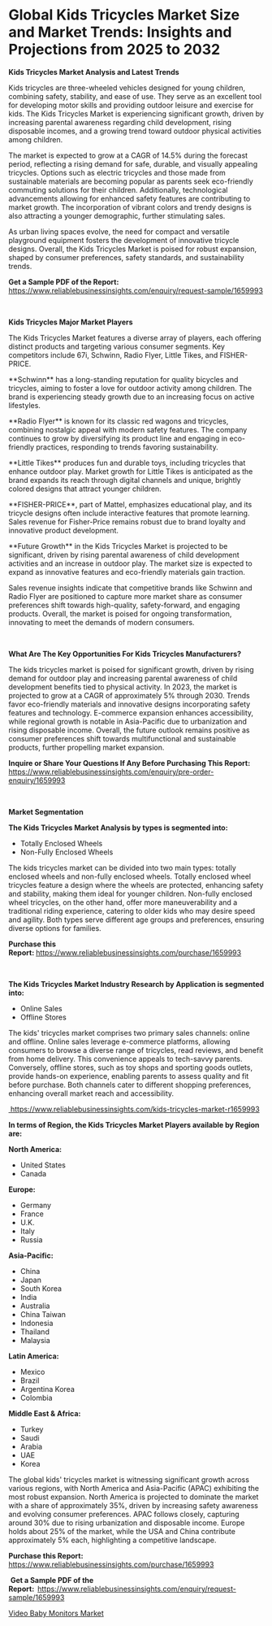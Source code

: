 <p><h1>Global Kids Tricycles Market Size and Market Trends: Insights and Projections from 2025 to 2032</h1></p><p><strong>Kids Tricycles Market Analysis and Latest Trends</strong></p>
<p><p>Kids tricycles are three-wheeled vehicles designed for young children, combining safety, stability, and ease of use. They serve as an excellent tool for developing motor skills and providing outdoor leisure and exercise for kids. The Kids Tricycles Market is experiencing significant growth, driven by increasing parental awareness regarding child development, rising disposable incomes, and a growing trend toward outdoor physical activities among children.</p><p>The market is expected to grow at a CAGR of 14.5% during the forecast period, reflecting a rising demand for safe, durable, and visually appealing tricycles. Options such as electric tricycles and those made from sustainable materials are becoming popular as parents seek eco-friendly commuting solutions for their children. Additionally, technological advancements allowing for enhanced safety features are contributing to market growth. The incorporation of vibrant colors and trendy designs is also attracting a younger demographic, further stimulating sales. </p><p>As urban living spaces evolve, the need for compact and versatile playground equipment fosters the development of innovative tricycle designs. Overall, the Kids Tricycles Market is poised for robust expansion, shaped by consumer preferences, safety standards, and sustainability trends.</p></p>
<p><strong>Get a Sample PDF of the Report:&nbsp;</strong> <a href="https://www.reliablebusinessinsights.com/enquiry/request-sample/1659993?utm_campaign=100&utm_medium=2&utm_source=Github&utm_content=ia&utm_term=17012025&utm_id=kids-tricycles">https://www.reliablebusinessinsights.com/enquiry/request-sample/1659993</a></p>
<p>&nbsp;</p>
<p><strong>Kids Tricycles Major Market Players</strong></p>
<p><p>The Kids Tricycles Market features a diverse array of players, each offering distinct products and targeting various consumer segments. Key competitors include 67i, Schwinn, Radio Flyer, Little Tikes, and FISHER-PRICE. </p><p>**Schwinn** has a long-standing reputation for quality bicycles and tricycles, aiming to foster a love for outdoor activity among children. The brand is experiencing steady growth due to an increasing focus on active lifestyles. </p><p>**Radio Flyer** is known for its classic red wagons and tricycles, combining nostalgic appeal with modern safety features. The company continues to grow by diversifying its product line and engaging in eco-friendly practices, responding to trends favoring sustainability. </p><p>**Little Tikes** produces fun and durable toys, including tricycles that enhance outdoor play. Market growth for Little Tikes is anticipated as the brand expands its reach through digital channels and unique, brightly colored designs that attract younger children.</p><p>**FISHER-PRICE**, part of Mattel, emphasizes educational play, and its tricycle designs often include interactive features that promote learning. Sales revenue for Fisher-Price remains robust due to brand loyalty and innovative product development.</p><p>**Future Growth** in the Kids Tricycles Market is projected to be significant, driven by rising parental awareness of child development activities and an increase in outdoor play. The market size is expected to expand as innovative features and eco-friendly materials gain traction. </p><p>Sales revenue insights indicate that competitive brands like Schwinn and Radio Flyer are positioned to capture more market share as consumer preferences shift towards high-quality, safety-forward, and engaging products. Overall, the market is poised for ongoing transformation, innovating to meet the demands of modern consumers.</p></p>
<p>&nbsp;</p>
<p><strong>What Are The Key Opportunities For Kids Tricycles Manufacturers?</strong></p>
<p><p>The kids tricycles market is poised for significant growth, driven by rising demand for outdoor play and increasing parental awareness of child development benefits tied to physical activity. In 2023, the market is projected to grow at a CAGR of approximately 5% through 2030. Trends favor eco-friendly materials and innovative designs incorporating safety features and technology. E-commerce expansion enhances accessibility, while regional growth is notable in Asia-Pacific due to urbanization and rising disposable income. Overall, the future outlook remains positive as consumer preferences shift towards multifunctional and sustainable products, further propelling market expansion.</p></p>
<p><strong>Inquire or Share Your Questions If Any Before Purchasing This Report:</strong> <a href="https://www.reliablebusinessinsights.com/enquiry/pre-order-enquiry/1659993?utm_campaign=100&utm_medium=2&utm_source=Github&utm_content=ia&utm_term=17012025&utm_id=kids-tricycles">https://www.reliablebusinessinsights.com/enquiry/pre-order-enquiry/1659993</a></p>
<p>&nbsp;</p>
<p><strong>Market Segmentation</strong></p>
<p><strong>The Kids Tricycles Market Analysis by types is segmented into:</strong></p>
<p><ul><li>Totally Enclosed Wheels</li><li>Non-Fully Enclosed Wheels</li></ul></p>
<p><p>The kids tricycles market can be divided into two main types: totally enclosed wheels and non-fully enclosed wheels. Totally enclosed wheel tricycles feature a design where the wheels are protected, enhancing safety and stability, making them ideal for younger children. Non-fully enclosed wheel tricycles, on the other hand, offer more maneuverability and a traditional riding experience, catering to older kids who may desire speed and agility. Both types serve different age groups and preferences, ensuring diverse options for families.</p></p>
<p><strong>Purchase this Report:&nbsp;</strong><a href="https://www.reliablebusinessinsights.com/purchase/1659993?utm_campaign=100&utm_medium=2&utm_source=Github&utm_content=ia&utm_term=17012025&utm_id=kids-tricycles">https://www.reliablebusinessinsights.com/purchase/1659993</a></p>
<p>&nbsp;</p>
<p><strong>The Kids Tricycles Market Industry Research by Application is segmented into:</strong></p>
<p><ul><li>Online Sales</li><li>Offline Stores</li></ul></p>
<p><p>The kids' tricycles market comprises two primary sales channels: online and offline. Online sales leverage e-commerce platforms, allowing consumers to browse a diverse range of tricycles, read reviews, and benefit from home delivery. This convenience appeals to tech-savvy parents. Conversely, offline stores, such as toy shops and sporting goods outlets, provide hands-on experience, enabling parents to assess quality and fit before purchase. Both channels cater to different shopping preferences, enhancing overall market reach and accessibility.</p></p>
<p><a href="https://www.reliablebusinessinsights.com/kids-tricycles-market-r1659993?utm_campaign=100&utm_medium=2&utm_source=Github&utm_content=ia&utm_term=17012025&utm_id=kids-tricycles">&nbsp;https://www.reliablebusinessinsights.com/kids-tricycles-market-r1659993</a></p>
<p><strong>In terms of Region, the Kids Tricycles Market Players available by Region are:</strong></p>
<p>
    <p> <strong> North America: </strong>
        <ul>
            <li>United States</li>
            <li>Canada</li>
        </ul>
        </p> 
    <p> <strong> Europe: </strong>
        <ul>
            <li>Germany</li>
            <li>France</li>
            <li>U.K.</li>
            <li>Italy</li>
            <li>Russia</li>
        </ul>
        </p> 
    <p> <strong> Asia-Pacific: </strong>
        <ul>
            <li>China</li>
            <li>Japan</li>
            <li>South Korea</li>
            <li>India</li>
            <li>Australia</li>
            <li>China Taiwan</li>
            <li>Indonesia</li>
            <li>Thailand</li>
            <li>Malaysia</li>
        </ul>
        </p> 
    <p> <strong> Latin America: </strong>
        <ul>
            <li>Mexico</li>
            <li>Brazil</li>
            <li>Argentina Korea</li>
            <li>Colombia</li>
        </ul>
        </p> 
    <p> <strong> Middle East & Africa: </strong>
        <ul>
            <li>Turkey</li>
            <li>Saudi</li>
            <li>Arabia</li>
            <li>UAE</li>
            <li>Korea</li>
        </ul>
    </p>
    </p>
<p><p>The global kids' tricycles market is witnessing significant growth across various regions, with North America and Asia-Pacific (APAC) exhibiting the most robust expansion. North America is projected to dominate the market with a share of approximately 35%, driven by increasing safety awareness and evolving consumer preferences. APAC follows closely, capturing around 30% due to rising urbanization and disposable income. Europe holds about 25% of the market, while the USA and China contribute approximately 5% each, highlighting a competitive landscape.</p></p>
<p><strong>Purchase this Report: </strong><a href="https://www.reliablebusinessinsights.com/purchase/1659993?utm_campaign=100&utm_medium=2&utm_source=Github&utm_content=ia&utm_term=17012025&utm_id=kids-tricycles">https://www.reliablebusinessinsights.com/purchase/1659993</a></p>
<p>&nbsp;<strong>Get a Sample PDF of the Report:&nbsp;&nbsp;</strong><a href="https://www.reliablebusinessinsights.com/enquiry/request-sample/1659993?utm_campaign=100&utm_medium=2&utm_source=Github&utm_content=ia&utm_term=17012025&utm_id=kids-tricycles">https://www.reliablebusinessinsights.com/enquiry/request-sample/1659993</a></p>
<p><strong></strong></p>
<p><p><a href="https://github.com/janraimondo83/Market-Research-Report-List-1/blob/main/video-baby-monitors-market.md?utm_campaign=100&utm_medium=2&utm_source=Github&utm_content=ia&utm_term=17012025&utm_id=kids-tricycles">Video Baby Monitors Market</a></p></p>